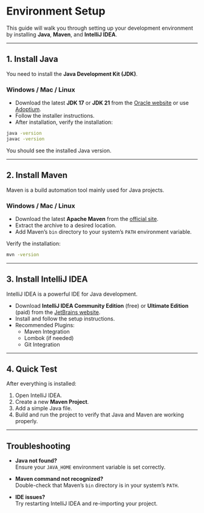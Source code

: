 # Environment Setup

This guide will walk you through setting up your development environment by installing **Java**, **Maven**, and **IntelliJ IDEA**.

---

## 1. Install Java

You need to install the **Java Development Kit (JDK)**.

### Windows / Mac / Linux

- Download the latest **JDK 17** or **JDK 21** from the [Oracle website](https://www.oracle.com/java/technologies/javase-downloads.html) or use [Adoptium](https://adoptium.net/).
- Follow the installer instructions.
- After installation, verify the installation:

```bash
java -version
javac -version
```

You should see the installed Java version.

---

## 2. Install Maven

Maven is a build automation tool mainly used for Java projects.

### Windows / Mac / Linux

- Download the latest **Apache Maven** from the [official site](https://maven.apache.org/download.cgi).
- Extract the archive to a desired location.
- Add Maven’s `bin` directory to your system’s `PATH` environment variable.

Verify the installation:

```bash
mvn -version
```

---

## 3. Install IntelliJ IDEA

IntelliJ IDEA is a powerful IDE for Java development.

- Download **IntelliJ IDEA Community Edition** (free) or **Ultimate Edition** (paid) from the [JetBrains website](https://www.jetbrains.com/idea/download/).
- Install and follow the setup instructions.
- Recommended Plugins:
  - Maven Integration
  - Lombok (if needed)
  - Git Integration

---

## 4. Quick Test

After everything is installed:

1. Open IntelliJ IDEA.
2. Create a new **Maven Project**.
3. Add a simple Java file.
4. Build and run the project to verify that Java and Maven are working properly.

---

## Troubleshooting

- **Java not found?**  
  Ensure your `JAVA_HOME` environment variable is set correctly.
  
- **Maven command not recognized?**  
  Double-check that Maven’s `bin` directory is in your system’s `PATH`.

- **IDE issues?**  
  Try restarting IntelliJ IDEA and re-importing your project.
